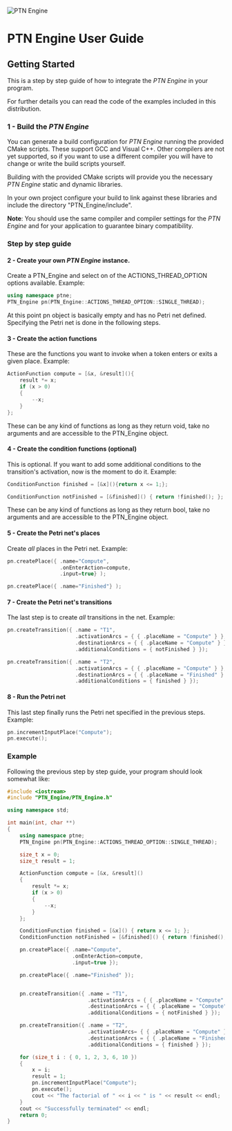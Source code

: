 ![PTN Engine](<../Logo/PTN%20Engine%20Logo.svg> "PTN Engine")

# PTN Engine User Guide

## Getting Started

This is a step by step guide of how to integrate the *PTN Engine* in your program.

For further details you can read the code of the examples included in this distribution.

### 1 - Build the *PTN Engine*

You can generate a build configuration for *PTN Engine* running the provided
CMake scripts. These support GCC and Visual C++. Other compilers are not yet supported, so if you want to use a different compiler you will have to change or write the build scripts yourself.

Building with the provided CMake scripts will provide you the necessary *PTN Engine* static and dynamic libraries.

In your own project configure your build to link against these libraries and include the directory "PTN_Engine/include".

**Note**: You should use the same compiler and compiler settings for the *PTN Engine* and for your application to guarantee binary compatibility.

### Step by step guide

#### 2 - Create your own *PTN Engine* instance.

Create a PTN_Engine and select on of the ACTIONS_THREAD_OPTION options available.
Example:

```cpp
using namespace ptne;
PTN_Engine pn(PTN_Engine::ACTIONS_THREAD_OPTION::SINGLE_THREAD);

```
At this point pn object is basically empty and has no Petri net defined. Specifying the Petri net is done in the following steps.

#### 3 - Create the action functions 

These are the functions you want to invoke when a token enters or exits a given place.
Example:
```cpp
ActionFunction compute = [&x, &result](){
	result *= x;
	if (x > 0)
	{
		--x;
	}
};
```

These can be any kind of functions as long as they return void, take no arguments and are accessible to the PTN_Engine object.

#### 4 - Create the condition functions (optional)

This is optional. If you want to add some additional conditions to the transition's activation, now is the moment to do it.
Example:
```cpp
ConditionFunction finished = [&x](){return x <= 1;};

ConditionFunction notFinished = [&finished]() { return !finished(); };
```
These can be any kind of functions as long as they return bool, take no arguments and are accessible to the PTN_Engine object.

#### 5 - Create the Petri net's places

Create *all* places in the Petri net.
Example:
```cpp
pn.createPlace({ .name="Compute",
                 .onEnterAction=compute,
                 .input=true} );

pn.createPlace({ .name="Finished"} );
```

#### 7 - Create the Petri net's transitions

The last step is to create *all* transitions in the net.
Example:
```cpp
pn.createTransition({ .name = "T1",
                      .activationArcs = { { .placeName = "Compute" } },
                      .destinationArcs = { { .placeName = "Compute" } },
                      .additionalConditions = { notFinished } });

pn.createTransition({ .name = "T2",
                      .activationArcs = { { .placeName = "Compute" } },
                      .destinationArcs = { { .placeName = "Finished" } },
                      .additionalConditions = { finished } });
```

#### 8 - Run the Petri net

This last step finally runs the Petri net specified in the previous steps.
Example:
```cpp
pn.incrementInputPlace("Compute");
pn.execute();
```

### Example

Following the previous step by step guide, your program should look somewhat like:
```cpp
#include <iostream>
#include "PTN_Engine/PTN_Engine.h"

using namespace std;

int main(int, char **)
{
    using namespace ptne;
    PTN_Engine pn(PTN_Engine::ACTIONS_THREAD_OPTION::SINGLE_THREAD);

    size_t x = 0;
    size_t result = 1;

    ActionFunction compute = [&x, &result]()
    {
    	result *= x;
    	if (x > 0)
    	{
    		--x;
    	}
    };

    ConditionFunction finished = [&x]() { return x <= 1; };
    ConditionFunction notFinished = [&finished]() { return !finished(); };

    pn.createPlace({ .name="Compute",
                     .onEnterAction=compute,
                     .input=true });

    pn.createPlace({ .name="Finished" });


    pn.createTransition({ .name = "T1",
                          .activationArcs = { { .placeName = "Compute" } },
                          .destinationArcs = { { .placeName = "Compute" } },
                          .additionalConditions = { notFinished } });

    pn.createTransition({ .name = "T2",
                          .activationArcs= { { .placeName = "Compute" } },
                          .destinationArcs = { { .placeName = "Finished" } },
                          .additionalConditions = { finished } });

    for (size_t i : { 0, 1, 2, 3, 6, 10 })
    {
    	x = i;
    	result = 1;
    	pn.incrementInputPlace("Compute");
    	pn.execute();
    	cout << "The factorial of " << i << " is " << result << endl;
    }
    cout << "Successfully terminated" << endl;
    return 0;
}
```
